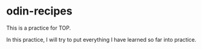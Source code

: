 # odin-recipes
This is a practice for TOP.

In this practice, I will try to put everything I have learned so far into practice.